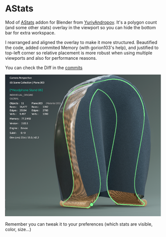# AStats

Mod of [AStats](https://github.com/YuriyAndropov/blenderPython/blob/master/AStats.py) addon for Blender from [YuriyAndropov](https://github.com/YuriyAndropov). It's a polygon count (and some other stats) overlay in the viewport so you can hide the bottom bar for extra workspace.

I rearranged and aligned the overlay to make it more structured. Beautified the code, added commited Memory (with gorion103's help), and justified to top-left corner so relative placement is more robust when using multiple viewports and also for performance reasons.

You can check the Diff in the [commits](https://github.com/Dogway/Computer-Graphics-Tools/commits/master)

![](https://github.com/Dogway/Computer-Graphics-Tools/blob/master/Blender%202.8x/AStats/Overlay.png?raw=true)


Remember you can tweak it to your preferences (which stats are visible, color, size...)
